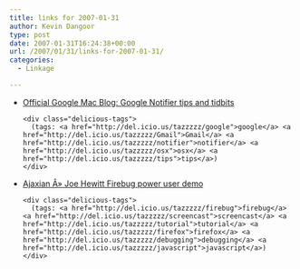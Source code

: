 ```yaml
---
title: links for 2007-01-31
author: Kevin Dangoor
type: post
date: 2007-01-31T16:24:38+00:00
url: /2007/01/31/links-for-2007-01-31/
categories:
  - Linkage

---
```

<ul class="delicious">
  <li>
    <div class="delicious-link">
      <a href="http://googlemac.blogspot.com/2007/01/google-notifier-tips-and-tidbits.html">Official Google Mac Blog: Google Notifier tips and tidbits</a>
    </div>
    
    <div class="delicious-tags">
      (tags: <a href="http://del.icio.us/tazzzzz/google">google</a> <a href="http://del.icio.us/tazzzzz/Gmail">Gmail</a> <a href="http://del.icio.us/tazzzzz/notifier">notifier</a> <a href="http://del.icio.us/tazzzzz/osx">osx</a> <a href="http://del.icio.us/tazzzzz/tips">tips</a>)
    </div>
  </li>
  
  <li>
    <div class="delicious-link">
      <a href="http://ajaxian.com/archives/joe-hewitt-firebug-power-user-demo">Ajaxian Â» Joe Hewitt Firebug power user demo</a>
    </div>
    
    <div class="delicious-tags">
      (tags: <a href="http://del.icio.us/tazzzzz/firebug">firebug</a> <a href="http://del.icio.us/tazzzzz/screencast">screencast</a> <a href="http://del.icio.us/tazzzzz/tutorial">tutorial</a> <a href="http://del.icio.us/tazzzzz/firefox">firefox</a> <a href="http://del.icio.us/tazzzzz/debugging">debugging</a> <a href="http://del.icio.us/tazzzzz/javascript">javascript</a>)
    </div>
  </li>
</ul>